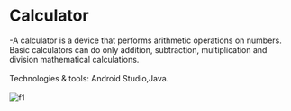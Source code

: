 # Calculator
-A calculator is a device that performs arithmetic operations on numbers. Basic calculators can do only addition, subtraction, multiplication and division mathematical calculations.
<br></br>
Technologies & tools: Android Studio,Java.
<br></br>
![f1](https://user-images.githubusercontent.com/114807981/204653426-02a6d0dd-8c4c-4225-933e-0387aed344fb.png)
